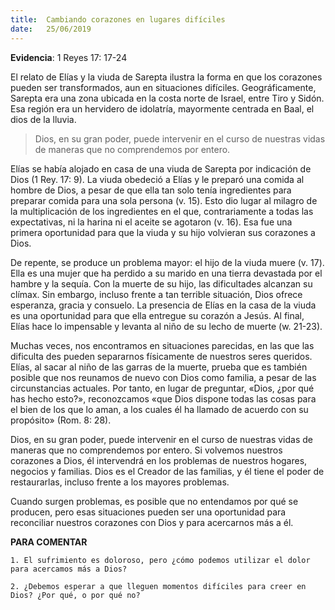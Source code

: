```yaml
---
title:  Cambiando corazones en lugares difíciles 
date:   25/06/2019
---
```


**Evidencia**: 1 Reyes 17: 17-24 

El relato de Elías y la viuda de Sarepta ilustra la forma en que los corazones pueden ser transformados, aun en situaciones difíciles. Geográficamente, Sarepta era una zona ubicada en la costa norte de Israel, entre Tiro y Sidón. Esa región era un hervidero de idolatría, mayormente centrada en Baal, el dios de la lluvia. 

> Dios, en su gran poder, puede intervenir en el curso de nuestras vidas de maneras que no comprendemos por entero. 

Elías se había alojado en casa de una viuda de Sarepta por indicación de Dios (1 Rey. 17: 9). La viuda obedeció a Elías y le preparó una comida al hombre de Dios, a pesar de que ella tan solo tenía ingredientes para preparar comida para una sola persona (v. 15). Esto dio lugar al milagro de la multiplicación de los ingredientes en el que, contrariamente a todas las expectativas, ni la harina ni el aceite se agotaron (v. 16). Esa fue una primera oportunidad para que la viuda y su hijo volvieran sus corazones a Dios. 

De repente, se produce un problema mayor: el hijo de la viuda muere (v. 17). Ella es una mujer que ha perdido a su marido en una tierra devastada por el hambre y la sequía. Con la muerte de su hijo, las dificultades alcanzan su clímax. Sin embargo, incluso frente a tan terrible situación, Dios ofrece esperanza, gracia y consuelo. La presencia de Elías en la casa de la viuda es una oportunidad para que ella entregue su corazón a Jesús. Al final, Elías hace lo impensable y levanta al niño de su lecho de muerte (w. 21-23). 

Muchas veces, nos encontramos en situaciones parecidas, en las que las dificulta des pueden separarnos físicamente de nuestros seres queridos. Elías, al sacar al niño de las garras de la muerte, prueba que es también posible que nos reunamos de nuevo con Dios como familia, a pesar de las circunstancias actuales. Por tanto, en lugar de preguntar, «Dios, ¿por qué has hecho esto?», reconozcamos «que Dios dispone todas las cosas para el bien de los que lo aman, a los cuales él ha llamado de acuerdo con su propósito» (Rom. 8: 28). 

Dios, en su gran poder, puede intervenir en el curso de nuestras vidas de maneras que no comprendemos por entero. Si volvemos nuestros corazones a Dios, él intervendrá en los problemas de nuestros hogares, negocios y familias. Dios es el Creador de las familias, y él tiene el poder de restaurarlas, incluso frente a los mayores problemas. 

Cuando surgen problemas, es posible que no entendamos por qué se producen, pero esas situaciones pueden ser una oportunidad para reconciliar nuestros corazones con Dios y para acercarnos más a él. 

**PARA COMENTAR** 

`1. El sufrimiento es doloroso, pero ¿cómo podemos utilizar el dolor para acercamos más a Dios?`

`2. ¿Debemos esperar a que lleguen momentos difíciles para creer en Dios? ¿Por qué, o por qué no?`